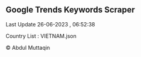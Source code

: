 

## Google Trends Keywords Scraper 
 
Last Update 26-06-2023 , 06:52:38

Country List :
VIETNAM.json



© Abdul Muttaqin 

